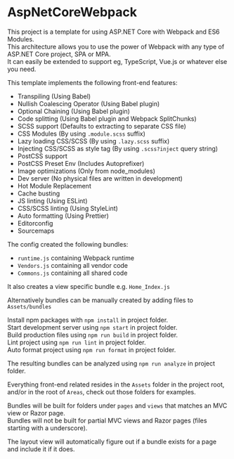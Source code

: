 # AspNetCoreWebpack

This project is a template for using ASP.NET Core with Webpack and ES6 Modules.  
This architecture allows you to use the power of Webpack with any type of ASP.NET Core project, SPA or MPA.  
It can easily be extended to support eg, TypeScript, Vue.js or whatever else you need.

This template implements the following front-end features:
* Transpiling (Using Babel)
* Nullish Coalescing Operator (Using Babel plugin)
* Optional Chaining (Using Babel plugin)
* Code splitting (Using Babel plugin and Webpack SplitChunks)
* SCSS support (Defaults to extracting to separate CSS file)
* CSS Modules (By using ```.module.scss``` suffix)
* Lazy loading CSS/SCSS (By using ```.lazy.scss``` suffix)
* Injecting CSS/SCSS as style tag (By using ```.scss?inject``` query string)
* PostCSS support
* PostCSS Preset Env (Includes Autoprefixer)
* Image optimizations (Only from node_modules)
* Dev server (No physical files are written in development)
* Hot Module Replacement
* Cache busting
* JS linting (Using ESLint)
* CSS/SCSS linting (Using StyleLint)
* Auto formatting (Using Prettier)
* Editorconfig
* Sourcemaps

The config created the following bundles:
* ```runtime.js``` containing Webpack runtime
* ```Vendors.js``` containing all vendor code
* ```Commons.js``` containing all shared code

It also creates a view specific bundle e.g. ```Home_Index.js```

Alternatively bundles can be manually created by adding files to ```Assets/bundles```

Install npm packages with ```npm install``` in project folder.  
Start development server using ```npm start``` in project folder.  
Build production files using ```npm run build``` in project folder.  
Lint project using ```npm run lint``` in project folder.  
Auto format project using ```npm run format``` in project folder.

The resulting bundles can be analyzed using ```npm run analyze``` in project folder.

Everything front-end related resides in the ```Assets``` folder in the project root, and/or in the root of ```Areas```, check out those folders for examples.

Bundles will be built for folders under ```pages``` and ```views``` that matches an MVC view or Razor page.  
Bundles will not be built for partial MVC views and Razor pages (files starting with a underscore).

The layout view will automatically figure out if a bundle exists for a page and include it if it does.
